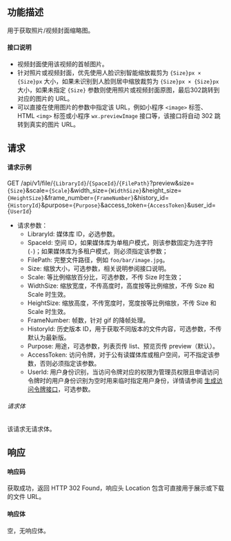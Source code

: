 ## 功能描述

用于获取照片/视频封面缩略图。

#### 接口说明

- 视频封面使用该视频的首帧图片。
- 针对照片或视频封面，优先使用人脸识别智能缩放裁剪为 `{Size}px × {Size}px` 大小，如果未识别到人脸则居中缩放裁剪为 `{Size}px × {Size}px` 大小，如果未指定 `{Size}` 参数则使用照片或视频封面原图，最后302跳转到对应的图片的 URL。
- 可以直接在使用图片的参数中指定该 URL，例如小程序 `<image>` 标签、 HTML `<img>` 标签或小程序 `wx.previewImage` 接口等，该接口将自动 302 跳转到真实的图片 URL。

## 请求

#### 请求示例  

GET /api/v1/file/`{LibraryId}`/`{SpaceId}`/`{FilePath}`?preview&size=`{Size}`&scale=`{Scale}`&width_size=`{WidthSize}`&height_size=`{HeightSize}`&frame_number=`{FrameNumber}`&history_id=`{HistoryId}`&purpose=`{Purpose}`&access_token=`{AccessToken}`&user_id=`{UserId}`

- 请求参数：
    - LibraryId: 媒体库 ID，必选参数。
    - SpaceId: 空间 ID，如果媒体库为单租户模式，则该参数固定为连字符(`-`)；如果媒体库为多租户模式，则必须指定该参数；
    - FilePath: 完整文件路径，例如 `foo/bar/image.jpg`。
    - Size: 缩放大小，可选参数，相关说明参阅接口说明。
    - Scale: 等比例缩放百分比，可选参数，不传 Size 时生效；
    - WidthSize: 缩放宽度，不传高度时，高度按等比例缩放，不传 Size 和 Scale 时生效。
    - HeightSize: 缩放高度，不传宽度时，宽度按等比例缩放，不传 Size 和 Scale 时生效。
    - FrameNumber: 帧数，针对 gif 的降帧处理。
    - HistoryId: 历史版本 ID，用于获取不同版本的文件内容，可选参数，不传默认为最新版。
    - Purpose: 用途，可选参数，列表页传 list、预览页传 preview（默认）。
    - AccessToken: 访问令牌，对于公有读媒体库或租户空间，可不指定该参数，否则必须指定该参数。
    - UserId: 用户身份识别，当访问令牌对应的权限为管理员权限且申请访问令牌时的用户身份识别为空时用来临时指定用户身份，详情请参阅 [生成访问令牌接口](https://cloud.tencent.com/document/product/1339/71159)，可选参数。

###### 请求体

该请求无请求体。

## 响应

#### 响应码

获取成功，返回 HTTP 302 Found，响应头 Location 包含可直接用于展示或下载的文件 URL。

#### 响应体

空，无响应体。
